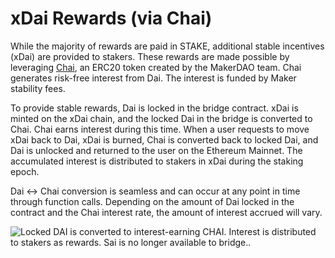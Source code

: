 # xDai Rewards \(via Chai\)

While the majority of rewards are paid in STAKE, additional stable incentives \(xDai\) are provided to stakers. These rewards are made possible by leveraging [Chai](http://chai.money), an ERC20 token created by the MakerDAO team. Chai generates risk-free interest from Dai. The interest is funded by Maker stability fees.

To provide stable rewards, Dai is locked in the bridge contract. xDai is minted on the xDai chain, and the locked Dai in the bridge is converted to Chai. Chai earns interest during this time. When a user requests to move xDai back to Dai, xDai is burned, Chai is converted back to locked Dai, and Dai is unlocked and returned to the user on the Ethereum Mainnet. The accumulated interest is distributed to stakers in xDai during the staking epoch.

Dai &lt;-&gt; Chai conversion is seamless and can occur at any point in time through function calls. Depending on the amount of Dai locked in the contract and the Chai interest rate, the amount of interest accrued will vary.

![Locked DAI is converted to interest-earning CHAI. Interest is distributed to stakers as rewards. Sai is no longer available to bridge..](https://gblobscdn.gitbook.com/assets%2F-Lpgb1NM7QPMRDExHay_%2F-M-Br-sb_fDiddcvfx8f%2F-M-ByVw_4RK6DryprPeZ%2FStakers%20%282%29.png?alt=media&token=c069f923-6c2c-49f2-b577-6cd3afef88e6)

